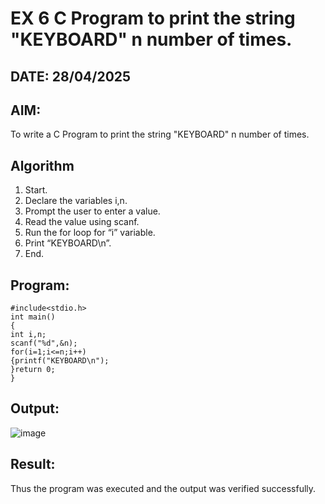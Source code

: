 # EX 6 C Program to print the string "KEYBOARD" n number of times.
## DATE: 28/04/2025
## AIM:
To write a C Program to print the string "KEYBOARD" n number of times.

## Algorithm
1. Start. 
2. Declare the variables i,n. 
3. Prompt the user to enter a value. 
4. Read the value using scanf. 
5. Run the for loop for “i” variable. 
6. Print “KEYBOARD\n”. 
7. End.   

## Program:
```
#include<stdio.h> 
int main() 
{ 
int i,n; 
scanf("%d",&n); 
for(i=1;i<=n;i++) 
{printf("KEYBOARD\n"); 
}return 0; 
}
```

## Output:
![image](https://github.com/user-attachments/assets/d7bbb1a0-9540-4996-ba57-e8e36da4d600)



## Result:
Thus the program was executed and the output was verified successfully.

